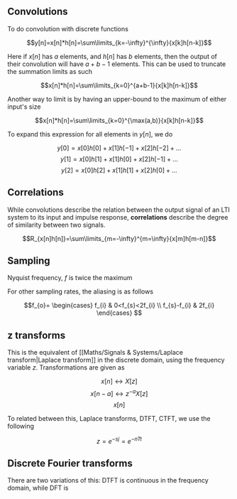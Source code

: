 ## Convolutions

To do convolution with discrete functions

$$y[n]=x[n]*h[n]=\sum\limits_{k=-\infty}^{\infty}{x[k]h[n-k]}$$

Here if $x[n]$ has $a$ elements, and $h[n]$ has $b$ elements, then the output of their convolution will have $a+b-1$ elements. This can be used to truncate the summation limits as such

$$x[n]*h[n]=\sum\limits_{k=0}^{a+b-1}{x[k]h[n-k]}$$

Another way to limit is by having an upper-bound to the maximum of either input's size

$$x[n]*h[n]=\sum\limits_{k=0}^{\max(a,b)}{x[k]h[n-k]}$$

To expand this expression for all elements in $y[n]$, we do

$$y[0]=x[0]h[0]+x[1]h[-1]+x[2]h[-2]+\dots$$
$$y[1]=x[0]h[1]+x[1]h[0]+x[2]h[-1]+\dots$$
$$y[2]=x[0]h[2]+x[1]h[1]+x[2]h[0]+\dots$$

## Correlations

While convolutions describe the relation between the output signal of an LTI system to its input and impulse response, **correlations** describe the degree of similarity between two signals.

$$R_{x[n]h[n]}=\sum\limits_{m=-\infty}^{m=\infty}{x[m]h[m-n]}$$

## Sampling

Nyquist frequency, $f$ is twice the maximum 

For other sampling rates, the aliasing is as follows

$$f_{o}=
\begin{cases}
f_{i} & 0<f_{s}<2f_{i} \\
f_{s}-f_{i} & 2f_{i}
\end{cases}
$$

## z transforms

This is the equivalent of [[Maths/Signals & Systems/Laplace transform|Laplace transform]] in the discrete domain, using the frequency variable $z$. Transformations are given as

$$x[n]\leftrightarrow{X[z]}$$
$$x[n-a]\leftrightarrow{z^{-a}X[z]}$$
$$x[n]$$

To related between this, Laplace transforms, DTFT, CTFT, we use the following 

$$z=e^{-sj}=e^{-nTt}$$

## Discrete Fourier transforms

There are two variations of this: DTFT is continuous in the frequency domain, while DFT is 